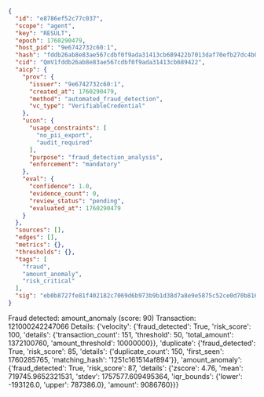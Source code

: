 ```json
{
  "id": "e8786ef52c77c037",
  "scope": "agent",
  "key": "RESULT",
  "epoch": 1760290479,
  "host_pid": "9e6742732c60:1",
  "hash": "fddb26ab8e83ae567cdbf0f9ada31413cb689422b7013daf70efb27dc4b05682",
  "cid": "QmV1fddb26ab8e83ae567cdbf0f9ada31413cb689422",
  "aicp": {
    "prov": {
      "issuer": "9e6742732c60:1",
      "created_at": 1760290479,
      "method": "automated_fraud_detection",
      "vc_type": "VerifiableCredential"
    },
    "ucon": {
      "usage_constraints": [
        "no_pii_export",
        "audit_required"
      ],
      "purpose": "fraud_detection_analysis",
      "enforcement": "mandatory"
    },
    "eval": {
      "confidence": 1.0,
      "evidence_count": 0,
      "review_status": "pending",
      "evaluated_at": 1760290479
    }
  },
  "sources": [],
  "edges": [],
  "metrics": {},
  "thresholds": {},
  "tags": [
    "fraud",
    "amount_anomaly",
    "risk_critical"
  ],
  "sig": "eb0b8727fe81f402182c7069d6b973b9b1d38d7a8e9e5875c52ce0d70b8168da"
}
```

Fraud detected: amount_anomaly (score: 90)
Transaction: 121000242247066
Details: {'velocity': {'fraud_detected': True, 'risk_score': 100, 'details': {'transaction_count': 151, 'threshold': 50, 'total_amount': 1372100760, 'amount_threshold': 10000000}}, 'duplicate': {'fraud_detected': True, 'risk_score': 85, 'details': {'duplicate_count': 150, 'first_seen': 1760285765, 'matching_hash': '1251c161514af894'}}, 'amount_anomaly': {'fraud_detected': True, 'risk_score': 87, 'details': {'zscore': 4.76, 'mean': 719745.9652321531, 'stdev': 1757577.609495364, 'iqr_bounds': {'lower': -193126.0, 'upper': 787386.0}, 'amount': 9086760}}}
